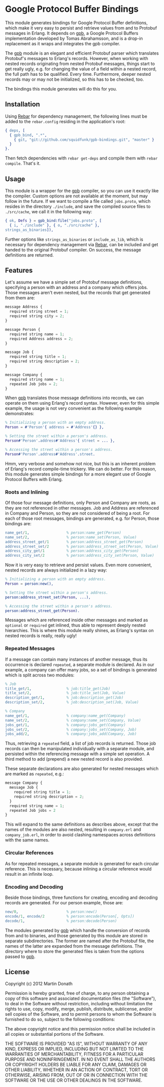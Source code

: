 # Google Protocol Buffer Bindings

This module generates bindings for Google Protocol Buffer definitions, which
make it very easy to persist and retrieve values from and to Protobuf messages
in Erlang. It depends on [gpb][], a Google Protocol Buffers implementation
developed by Tomas Abrahamsson, and is a drop-in replacement as it wraps and
integrates the gpb compiler.

The [gpb][] module is an elegant and efficient Protobuf parser which translates
Protobuf's messages to Erlang's records. However, when working with nested
records originating from nested Protobuf messages, things start to get really
ugly, e.g. for changing the value of a field within a nested record, the full
path has to be qualified. Every time. Furthermore, deeper nested records may or
may not be initialized, so this has to be checked, too.

The bindings this module generates will do this for you.

## Installation

Using [Rebar][] for dependency management, the following lines must be added to
the `rebar.config` residing in the application's root:

``` erlang
{ deps, [
  { gpb_bind, ".*",
    { git, "git://github.com/squidfunk/gpb-bindings.git", "master" }
  }
}.
```

Then fetch dependencies with `rebar get-deps` and compile them with
`rebar compile`. That's it.

## Usage

This module is a wrapper for the [gpb][] compiler, so you can use it exactly
like the compiler. Custom options are not available at the moment, but may
follow in the future. If we want to compile a file called `jobs.proto`, which
resides in the directory `./include`, and save the compiled source files to
`./src/cache`, we call it in the following way:

``` erlang
{ ok, Defs } = gpb_bind:file("jobs.proto", [
  { i, "./include" }, { o, "./src/cache" },
strings_as_binaries]),
```

Further options like `strings_as_binaries` or `include_as_lib`, which is
necessary for dependency management via [Rebar][], can be included and get
handed to the original Protobuf compiler. On success, the message definitions
are returned.

## Features

Let's assume we have a simple set of Protobuf message definitions, specifying
a person with an address and a company which offers jobs. Those messages
aren't even nested, but the records that get generated from them are:

``` javascript
message Address {
  required string street = 1;
  required string city = 2;
}

message Person {
  required string name = 1;
  required Address address = 2;
}

message Job {
  required string title = 1;
  required string description = 2;
}

message Company {
  required string name = 1;
  repeated Job jobs = 2;
}
```

When [gpb][] translates those message definitions into records, we can operate
on them using Erlang's record syntax. However, even for this simple example,
the usage is not very convenient as the following example demonstrates:

``` erlang
% Initializing a person with an empty address.
Person = #'Person'{ address = #'Address'{} },

% Setting the street within a person's address.
Person#'Person'.address#'Address'{ street = ... },

% Accessing the street within a person's address.
Person#'Person'.address#'Address'.street.
```

Hmm, very verbose and somehow not nice, but this is an inherent problem of
Erlang's record compile-time trickery. We can do better. For this reason,
this module generates simple bindings for a more elegant use of Google
Protocol Buffers with Erlang.

### Roots and Inlining

Of those four message definitions, only Person and Company are roots, as they
are not referenced in other messages. Job and Address are referenced in Company
and Person, so they are not considered of being a root. For each of those
root messages, bindings are generated, e.g. for Person, those bindings are:

``` erlang
name_get/1,                 % person:name_get(Person)
name_set/2,                 % person:name_set(Person, Value)
address_street_get/1        % person:address_street_get(Person)
address_street_set/2        % person:address_street_set(Person, Value)
address_city_get/1          % person:address_city_get(Person)
address_city_set/2          % person:address_city_set(Person, Value)
```

Now it is very easy to retrieve and persist values. Even more convenient,
nested records are always initialized in a lazy way:

``` erlang
% Initializing a person with an empty address.
Person = person:new(),

% Setting the street within a person's address.
person:address_street_set(Person, ...),

% Accessing the street within a person's address.
person:address_street_get(Person).
```

Messages which are referenced inside other messages and marked as `optional`
or `required` get inlined, thus able to represent deeply nested hierarchies.
This is where this module really shines, as Erlang's syntax on nested
records is really, really ugly!

### Repeated Messages

If a message can contain many instances of another message, thus its
occurrence is declared `repeated`, a separate module is declared. As in our
example, a company can offer many jobs, so a set of bindings is generated which
is split across two modules:

``` erlang
% Job
title_get/1,                % job:title_get(Job)
title_set/2,                % job:title_set(Job, Value)
description_get/1,          % job:description_get(Job)
description_set/2,          % job:description_set(Job, Value)

% Company
name_get/1,                 % company:name_get(Company)
name_set/2,                 % company:name_set(Company, Value)
jobs_get/1,                 % company:jobs_get(Company)
jobs_set/2,                 % company:jobs_set(Company, Job)
jobs_add/2,                 % company:jobs_add(Company, Job)
```

Thus, retrieving a `repeated` field, a list of job records is returned. Those
job records can then be manipulated individually with a separate module, and
persisted within the referencing message with a simple set operation. A third
method to add (prepend) a new nested record is also provided.

These separate declarations are also generated for nested messages which are
marked as `repeated`, e.g.:

``` javascript
message Company {
  message Job {
    required string title = 1;
    required string description = 2;
  }
  required string name = 1;
  repeated Job jobs = 2
}
```

This will expand to the same definitions as describes above, except that the
names of the modules are also nested, resulting in `company.erl` and
`company_job.erl`, in order to avoid clashing namespaces across definitions
with the same names.

### Circular References

As for repeated messages, a separate module is generated for each circular
reference. This is necessary, because inlining a circular reference would
result in an infinite loop.

### Encoding and Decoding

Beside those bindings, three functions for creating, encoding and decoding
records are generated. For our person example, those are:

``` erlang
new/0,                      % person:new()
encode/1, encode/2          % person:encode(Person[, Opts])
decode/1,                   % person:decode(Person)
```

The modules generated by [gpb][] which handle the conversion of records from
and to binaries, and those generated by this module are stored in separate
subdirectories. The former are named after the Protobuf file, the names of
the latter are expanded from the message definitions. The directory where
to store the generated files is taken from the options passed to [gpb][].

## License

Copyright (c) 2012 Martin Donath

Permission is hereby granted, free of charge, to any person obtaining a copy
of this software and associated documentation files (the "Software"), to
deal in the Software without restriction, including without limitation the
rights to use, copy, modify, merge, publish, distribute, sublicense, and/or
sell copies of the Software, and to permit persons to whom the Software is
furnished to do so, subject to the following conditions:

The above copyright notice and this permission notice shall be included in
all copies or substantial portions of the Software.

THE SOFTWARE IS PROVIDED "AS IS", WITHOUT WARRANTY OF ANY KIND, EXPRESS OR
IMPLIED, INCLUDING BUT NOT LIMITED TO THE WARRANTIES OF MERCHANTABILITY,
FITNESS FOR A PARTICULAR PURPOSE AND NONINFRINGEMENT. IN NO EVENT SHALL THE
AUTHORS OR COPYRIGHT HOLDERS BE LIABLE FOR ANY CLAIM, DAMAGES OR OTHER
LIABILITY, WHETHER IN AN ACTION OF CONTRACT, TORT OR OTHERWISE, ARISING
FROM, OUT OF OR IN CONNECTION WITH THE SOFTWARE OR THE USE OR OTHER DEALINGS
IN THE SOFTWARE.

[gpb]: https://github.com/tomas-abrahamsson/gpb
[Rebar]: https://github.com/basho/rebar